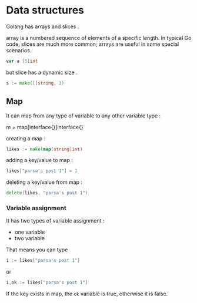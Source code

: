 # Data structures

Golang has arrays and slices . 

array is a numbered sequence of elements of a specific length. In typical Go code, slices are much more common; arrays are useful in some special scenarios.
```go
var a [5]int
```

but slice has a dynamic size . 
```go 
s := make([]string, 3)
```
## Map
It can map from any type of variable to any other variable type : 

m = map[interface{}]interface{}

creating a map : 
```go
likes := make(map[string]int)
```

adding a key/value to map : 
```go
likes["parsa's post 1"] = 1
```

deleting a key/value from map : 
```go
delete(likes, "parsa's post 1")
```

### Variable assignment
It has two types of variable assignment :
- one variable
- two variable

That means you can type 
```go
i := likes["parsa's post 1"]
```
or
```go
i,ok := likes["parsa's post 1"]
```
If the key exists in map, the `ok` variable is true, otherwise it is false.